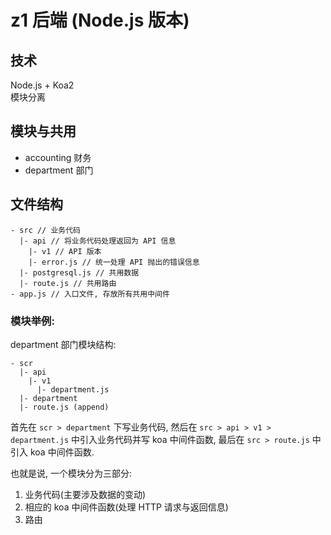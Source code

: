 # z1 后端 (Node.js 版本)

## 技术

Node.js + Koa2  
模块分离

## 模块与共用

- accounting 财务
- department 部门

## 文件结构

```
- src // 业务代码
  |- api // 将业务代码处理返回为 API 信息
    |- v1 // API 版本
    |- error.js // 统一处理 API 抛出的错误信息
  |- postgresql.js // 共用数据
  |- route.js // 共用路由
- app.js // 入口文件, 存放所有共用中间件
```

### 模块举例:
department 部门模块结构:

```
- scr
  |- api
    |- v1
      |- department.js
  |- department
  |- route.js (append)
```

首先在 `scr > department` 下写业务代码, 然后在 `src > api > v1 > department.js`
中引入业务代码并写 koa 中间件函数, 最后在 `src > route.js` 中引入 koa 中间件函数.

也就是说, 一个模块分为三部分:

1. 业务代码(主要涉及数据的变动)
2. 相应的 koa 中间件函数(处理 HTTP 请求与返回信息)
3. 路由